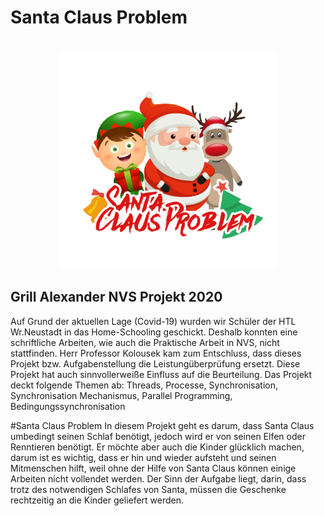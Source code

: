 # Santa Claus Problem
<div align="center">
    <br />
    <img src="./th/Logo.png" alt="Reservoir Logo" width="350"/>
</div>


## Grill Alexander NVS Projekt 2020
Auf Grund der aktuellen Lage (Covid-19) wurden wir Schüler der HTL Wr.Neustadt in das Home-Schooling geschickt. Deshalb konnten eine
schriftliche Arbeiten, wie auch die Praktische Arbeit in NVS, nicht stattfinden. Herr Professor Kolousek kam zum Entschluss, dass
dieses Projekt bzw. Aufgabenstellung die Leistungüberprüfung ersetzt. Diese Projekt hat auch sinnvollerweiße Einfluss auf die Beurteilung.
Das Projekt deckt folgende Themen ab: Threads, Processe, Synchronisation, Synchronisation Mechanismus, Parallel Programming, Bedingungssynchronisation

#Santa Claus Problem
In diesem Projekt geht es darum, dass Santa Claus umbedingt seinen Schlaf benötigt, jedoch wird er von seinen Elfen oder Renntieren benötigt.
Er möchte aber auch die Kinder glücklich machen, darum ist es wichtig, dass er hin und wieder aufsteht und seinen Mitmenschen hilft, weil 
ohne der Hilfe von Santa Claus können einige Arbeiten nicht vollendet werden. Der Sinn der Aufgabe liegt, darin, dass trotz des notwendigen Schlafes von
Santa, müssen die Geschenke rechtzeitig an die Kinder geliefert werden.
